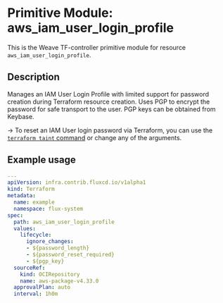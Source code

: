 
# Primitive Module: aws_iam_user_login_profile

This is the Weave TF-controller primitive module for resource `aws_iam_user_login_profile`.

## Description

Manages an IAM User Login Profile with limited support for password creation during Terraform resource creation. Uses PGP to encrypt the password for safe transport to the user. PGP keys can be obtained from Keybase.

-> To reset an IAM User login password via Terraform, you can use the [`terraform taint` command](https://www.terraform.io/docs/commands/taint.html) or change any of the arguments.

## Example usage

```yaml
---
apiVersion: infra.contrib.fluxcd.io/v1alpha1
kind: Terraform
metadata:
  name: example
  namespace: flux-system
spec:
  path: aws_iam_user_login_profile
  values:
    lifecycle:
      ignore_changes:
      - ${password_length}
      - ${password_reset_required}
      - ${pgp_key}
  sourceRef:
    kind: OCIRepository
    name: aws-package-v4.33.0
  approvalPlan: auto
  interval: 1h0m
```
